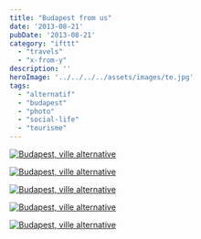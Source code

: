 ```yaml
---
title: "Budapest from us"
date: '2013-08-21'
pubDate: '2013-08-21'
category: "ifttt"
  - "travels"
  - "x-from-y"
description: ''
heroImage: '../../../../assets/images/te.jpg'
tags:
  - "alternatif"
  - "budapest"
  - "photo"
  - "social-life"
  - "tourisme"
---
```


[![Budapest, ville alternative](http://malparty.fr/wp-content/uploads/2013/08/WP_000143-767x1024.jpg)](http://malparty.fr/wp-content/uploads/2013/08/WP_000143.jpg)

[![Budapest, ville alternative](http://malparty.fr/wp-content/uploads/2013/08/WP_000145-1024x767.jpg)](http://malparty.fr/wp-content/uploads/2013/08/WP_000145.jpg)

[![Budapest, ville alternative](http://malparty.fr/wp-content/uploads/2013/08/WP_000146-1024x767.jpg)](http://malparty.fr/wp-content/uploads/2013/08/WP_000146.jpg)

[![Budapest, ville alternative](http://malparty.fr/wp-content/uploads/2013/08/WP_000154-767x1024.jpg)](http://malparty.fr/wp-content/uploads/2013/08/WP_000154.jpg)

[![Budapest, ville alternative](http://malparty.fr/wp-content/uploads/2013/08/WP_000155-1024x767.jpg)](http://malparty.fr/wp-content/uploads/2013/08/WP_000155.jpg)

